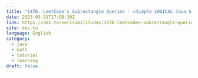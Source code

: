 ```yaml
---
title: "1476. LeetCode's Subrectangle Queries - 🔥Simple LOGICAL Java Solution - Beats 66%"
date: 2023-05-31T17:08:30Z
link: https://dev.to/verisimilitudex/1476-leetcodes-subrectangle-queries-simple-logical-java-solution-beats-66-ohb?utm_medium=RSS&utm_source=news.12bit.vn
site: dev.to
language: English
category:
  - java
  - math
  - tutorial
  - learning
draft: false
---
```

